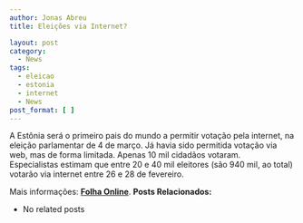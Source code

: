 ```yaml
---
author: Jonas Abreu
title: Eleições via Internet?

layout: post
category:
  - News
tags:
  - eleicao
  - estonia
  - internet
  - News
post_format: [ ]
---
```

A Estônia será o primeiro pais do mundo a permitir votação pela internet, na eleição parlamentar de 4 de março. Já havia sido permitida votação via web, mas de forma limitada. Apenas 10 mil cidadãos votaram.  
Especialistas estimam que entre 20 e 40 mil eleitores (são 940 mil, ao total) votarão via internet entre 26 e 28 de fevereiro.

Mais informações: **[Folha Online][1]**. 
**Posts Relacionados:** 
*   No related posts












 [1]: http://www1.folha.uol.com.br/folha/informatica/ult124u21666.shtml





